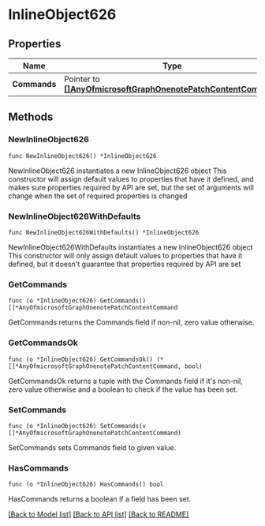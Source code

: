 # InlineObject626

## Properties

Name | Type | Description | Notes
------------ | ------------- | ------------- | -------------
**Commands** | Pointer to [**[]AnyOfmicrosoftGraphOnenotePatchContentCommand**](AnyOfmicrosoftGraphOnenotePatchContentCommand.md) |  | [optional] 

## Methods

### NewInlineObject626

`func NewInlineObject626() *InlineObject626`

NewInlineObject626 instantiates a new InlineObject626 object
This constructor will assign default values to properties that have it defined,
and makes sure properties required by API are set, but the set of arguments
will change when the set of required properties is changed

### NewInlineObject626WithDefaults

`func NewInlineObject626WithDefaults() *InlineObject626`

NewInlineObject626WithDefaults instantiates a new InlineObject626 object
This constructor will only assign default values to properties that have it defined,
but it doesn't guarantee that properties required by API are set

### GetCommands

`func (o *InlineObject626) GetCommands() []*AnyOfmicrosoftGraphOnenotePatchContentCommand`

GetCommands returns the Commands field if non-nil, zero value otherwise.

### GetCommandsOk

`func (o *InlineObject626) GetCommandsOk() (*[]*AnyOfmicrosoftGraphOnenotePatchContentCommand, bool)`

GetCommandsOk returns a tuple with the Commands field if it's non-nil, zero value otherwise
and a boolean to check if the value has been set.

### SetCommands

`func (o *InlineObject626) SetCommands(v []*AnyOfmicrosoftGraphOnenotePatchContentCommand)`

SetCommands sets Commands field to given value.

### HasCommands

`func (o *InlineObject626) HasCommands() bool`

HasCommands returns a boolean if a field has been set.


[[Back to Model list]](../README.md#documentation-for-models) [[Back to API list]](../README.md#documentation-for-api-endpoints) [[Back to README]](../README.md)


